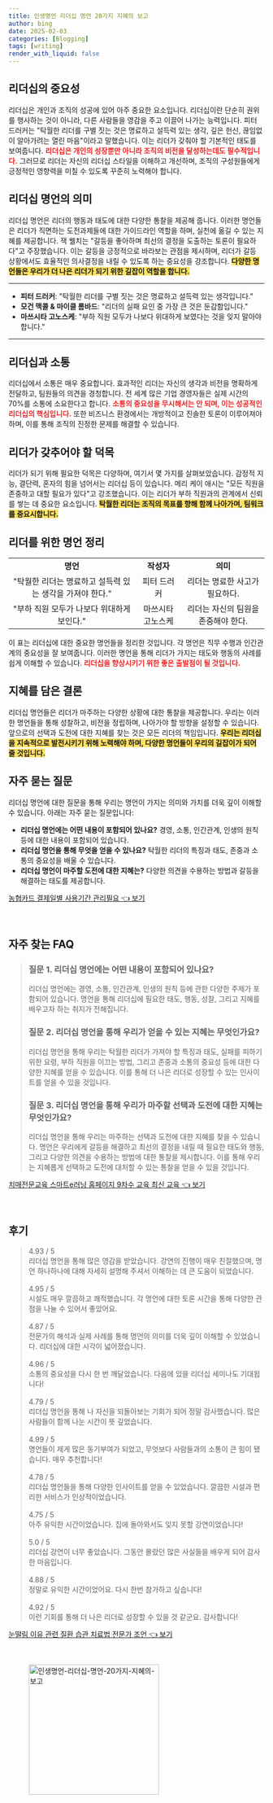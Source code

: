 ```yaml
---
title: 인생명언 리더십 명언 20가지 지혜의 보고
author: bing
date: 2025-02-03
categories: [Blogging]
tags: [writing]
render_with_liquid: false
---
```



<h2 id='리더십의 중요성'>리더십의 중요성</h2>

<p>리더십은 개인과 조직의 성공에 있어 아주 중요한 요소입니다. 리더십이란 단순히 권위를 행사하는 것이 아니라, 다른 사람들을 영감을 주고 이끌어 나가는 능력입니다. 피터 드러커는 "탁월한 리더를 구별 짓는 것은 명료하고 설득력 있는 생각, 깊은 헌신, 끊임없이 알아가려는 열린 마음"이라고 말했습니다. 이는 리더가 갖춰야 할 기본적인 태도를 보여줍니다. <b><span style="color: #ee2323;">리더십은 개인의 성장뿐만 아니라 조직의 비전을 달성하는데도 필수적입니다.</span></b> 그러므로 리더는 자신의 리더십 스타일을 이해하고 개선하며, 조직의 구성원들에게 긍정적인 영향력을 미칠 수 있도록 꾸준히 노력해야 합니다.</p>

<h2 id='리더십 명언의 의미'>리더십 명언의 의미</h2>

<p>리더십 명언은 리더의 행동과 태도에 대한 다양한 통찰을 제공해 줍니다. 이러한 명언들은 리더가 직면하는 도전과제들에 대한 가이드라인 역할을 하며, 실천에 옮길 수 있는 지혜를 제공합니다. 잭 웰치는 "갈등을 좋아하며 최선의 결정을 도출하는 토론이 필요하다"고 주장했습니다. 이는 갈등을 긍정적으로 바라보는 관점을 제시하며, 리더가 갈등 상황에서도 효율적인 의사결정을 내릴 수 있도록 하는 중요성을 강조합니다. <b><span style="background-color: #ffe066;">다양한 명언들은 우리가 더 나은 리더가 되기 위한 길잡이 역할을 합니다.</span></b></p>

<hr />

<ul>
    <li><b>피터 드러커</b>: "탁월한 리더를 구별 짓는 것은 명료하고 설득력 있는 생각입니다."</li>
    <li><b>모건 맥콜 & 마이클 롬바드</b>: "리더의 실패 요인 중 가장 큰 것은 둔감함입니다."</li>
    <li><b>마쓰시타 고노스케</b>: "부하 직원 모두가 나보다 위대하게 보였다는 것을 잊지 말아야 합니다."</li>
</ul>

<hr />

<h2 id='리더십과 소통'>리더십과 소통</h2>

<p>리더십에서 소통은 매우 중요합니다. 효과적인 리더는 자신의 생각과 비전을 명확하게 전달하고, 팀원들의 의견을 경청합니다. 전 세계 많은 기업 경영자들은 실제 시간의 70%를 소통에 소요한다고 합니다. <b><span style="color: #ee2323;">소통의 중요성을 무시해서는 안 되며, 이는 성공적인 리더십의 핵심입니다.</span></b> 또한 비즈니스 환경에서는 개방적이고 진솔한 토론이 이루어져야 하며, 이를 통해 조직의 진정한 문제를 해결할 수 있습니다.</p>

<h2 id='리더가 갖추어야 할 덕목'>리더가 갖추어야 할 덕목</h2>

<p>리더가 되기 위해 필요한 덕목은 다양하며, 여기서 몇 가지를 살펴보았습니다. 감정적 지능, 결단력, 혼자의 힘을 넘어서는 리더십 등이 있습니다. 메리 케이 애시는 "모든 직원을 존중하고 대할 필요가 있다"고 강조했습니다. 이는 리더가 부하 직원과의 관계에서 신뢰를 쌓는 데 중요한 요소입니다. <b><span style="background-color: #ffe066;">탁월한 리더는 조직의 목표를 향해 함께 나아가며, 팀워크를 중요시합니다.</span></b></p>

<h2 id='리더를 위한 명언 정리'>리더를 위한 명언 정리</h2>

<table>
    <tr>
        <td style="text-align: center; height: 17px;"><b>명언</b></td>
        <td style="text-align: center; height: 17px;"><b>작성자</b></td>
        <td style="text-align: center; height: 17px;"><b>의미</b></td>
    </tr>
    <tr>
        <td style="text-align: center; height: 17px;">"탁월한 리더는 명료하고 설득력 있는 생각을 가져야 한다."</td>
        <td style="text-align: center; height: 17px;">피터 드러커</td>
        <td style="text-align: center; height: 17px;">리더는 명료한 사고가 필요하다.</td>
    </tr>
    <tr>
        <td style="text-align: center; height: 17px;">"부하 직원 모두가 나보다 위대하게 보인다."</td>
        <td style="text-align: center; height: 17px;">마쓰시타 고노스케</td>
        <td style="text-align: center; height: 17px;">리더는 자신의 팀원을 존중해야 한다.</td>
    </tr>
</table>

<p>이 표는 리더십에 대한 중요한 명언들을 정리한 것입니다. 각 명언은 직무 수행과 인간관계의 중요성을 잘 보여줍니다. 이러한 명언을 통해 리더가 가지는 태도와 행동의 사례를 쉽게 이해할 수 있습니다. <b><span style="color: #ee2323;">리더십을 향상시키기 위한 좋은 출발점이 될 것입니다.</span></b></p>

<h2 id='지혜를 담은 결론'>지혜를 담은 결론</h2>

<p>리더십 명언들은 리더가 마주하는 다양한 상황에 대한 통찰을 제공합니다. 우리는 이러한 명언들을 통해 성찰하고, 비전을 정립하며, 나아가야 할 방향을 설정할 수 있습니다. 앞으로의 선택과 도전에 대한 지혜를 찾는 것은 모든 리더의 책임입니다. <b><span style="background-color: #ffe066;">우리는 리더십을 지속적으로 발전시키기 위해 노력해야 하며, 다양한 명언들이 우리의 길잡이가 되어 줄 것입니다.</span></b></p>

<h2 id='자주 묻는 질문'>자주 묻는 질문</h2>

<p>리더십 명언에 대한 질문을 통해 우리는 명언이 가지는 의미와 가치를 더욱 깊이 이해할 수 있습니다. 아래는 자주 묻는 질문입니다:</p>

<ul>
    <li><b>리더십 명언에는 어떤 내용이 포함되어 있나요?</b> 경영, 소통, 인간관계, 인생의 원칙 등에 대한 내용이 포함되어 있습니다.</li>
    <li><b>리더십 명언을 통해 무엇을 얻을 수 있나요?</b> 탁월한 리더의 특징과 태도, 존중과 소통의 중요성을 배울 수 있습니다.</li>
    <li><b>리더십 명언이 마주할 도전에 대한 지혜는?</b> 다양한 의견을 수용하는 방법과 갈등을 해결하는 태도를 제공합니다.</li>
</ul>


<p><a class="click-button" title="농협카드 결제일별 사용기간 관리필요" href="https://afficreate.github.io/posts/%EB%86%8D%ED%98%91%EC%B9%B4%EB%93%9C-%EA%B2%B0%EC%A0%9C%EC%9D%BC%EB%B3%84-%EC%82%AC%EC%9A%A9%EA%B8%B0%EA%B0%84-%EA%B4%80%EB%A6%AC%ED%95%84%EC%9A%94/" rel="dofollow">농협카드 결제일별 사용기간 관리필요 👈 보기</a></p><br>
<h2 id='자주_찾는_FAQ'>자주 찾는 FAQ</h2>
<div itemscope="" itemtype="https://schema.org/FAQPage"> 
<blockquote> 
<div itemscope="" itemprop="mainEntity" itemtype="https://schema.org/Question"> 
<h3 itemprop="name">질문 1. 리더십 명언에는 어떤 내용이 포함되어 있나요?</h3> 
<div itemscope="" itemprop="acceptedAnswer" itemtype="https://schema.org/Answer"> 
<span itemprop="text"> 
<p>리더십 명언에는 경영, 소통, 인간관계, 인생의 원칙 등에 관한 다양한 주제가 포함되어 있습니다. 명언을 통해 리더십에 필요한 태도, 행동, 성찰, 그리고 지혜를 배우고자 하는 취지가 전해집니다.</p> 
</span> 
</div> 
</div> 

<div itemscope="" itemprop="mainEntity" itemtype="https://schema.org/Question"> 
<h3 itemprop="name">질문 2. 리더십 명언을 통해 우리가 얻을 수 있는 지혜는 무엇인가요?</h3> 
<div itemscope="" itemprop="acceptedAnswer" itemtype="https://schema.org/Answer"> 
<span itemprop="text"> 
<p>리더십 명언을 통해 우리는 탁월한 리더가 가져야 할 특징과 태도, 실패를 피하기 위한 요령, 부하 직원을 이끄는 방법, 그리고 존중과 소통의 중요성 등에 대한 다양한 지혜를 얻을 수 있습니다. 이를 통해 더 나은 리더로 성장할 수 있는 인사이트를 얻을 수 있을 것입니다.</p> 
</span> 
</div> 
</div> 

<div itemscope="" itemprop="mainEntity" itemtype="https://schema.org/Question"> 
<h3 itemprop="name">질문 3. 리더십 명언을 통해 우리가 마주할 선택과 도전에 대한 지혜는 무엇인가요?</h3> 
<div itemscope="" itemprop="acceptedAnswer" itemtype="https://schema.org/Answer"> 
<span itemprop="text"> 
<p>리더십 명언을 통해 우리는 마주하는 선택과 도전에 대한 지혜를 찾을 수 있습니다. 명언은 우리에게 갈등을 해결하고 최선의 결정을 내릴 때 필요한 태도와 행동, 그리고 다양한 의견을 수용하는 방법에 대한 통찰을 제시합니다. 이를 통해 우리는 지혜롭게 선택하고 도전에 대처할 수 있는 통찰을 얻을 수 있을 것입니다.</p> 
</span> 
</div> 
</div> 
</blockquote> 
</div>
<p><a class="click-button" title="치매전문교육 스마트e러닝 홈페이지 9차수 교육 최신 교육" href="https://afficreate.github.io/posts/%EC%B9%98%EB%A7%A4%EC%A0%84%EB%AC%B8%EA%B5%90%EC%9C%A1-%EC%8A%A4%EB%A7%88%ED%8A%B8e%EB%9F%AC%EB%8B%9D-%ED%99%88%ED%8E%98%EC%9D%B4%EC%A7%80-9%EC%B0%A8%EC%88%98-%EA%B5%90%EC%9C%A1-%EC%B5%9C%EC%8B%A0-%EA%B5%90%EC%9C%A1/" rel="dofollow">치매전문교육 스마트e러닝 홈페이지 9차수 교육 최신 교육 👈 보기</a></p><br>
<h2 id='후기'>후기</h2>
<div itemscope itemtype="https://schema.org/Product">
  <blockquote>
  <div itemprop="review" itemscope itemtype="https://schema.org/Review">
      <div itemprop="reviewRating" itemscope itemtype="https://schema.org/Rating"> <span itemprop="ratingValue">4.93</span> / <span itemprop="bestRating">5</span> </div>
      <span itemprop="reviewBody">리더십 명언을 통해 많은 영감을 받았습니다. 강연의 진행이 매우 친절했으며, 명언 하나하나에 대해 자세히 설명해 주셔서 이해하는 데 큰 도움이 되었습니다.</span>
  </div>
  <br>
  <div itemprop="review" itemscope itemtype="https://schema.org/Review">
      <div itemprop="reviewRating" itemscope itemtype="https://schema.org/Rating"> <span itemprop="ratingValue">4.95</span> / <span itemprop="bestRating">5</span> </div>
      <span itemprop="reviewBody">시설도 매우 깔끔하고 쾌적했습니다. 각 명언에 대한 토론 시간을 통해 다양한 관점을 나눌 수 있어서 좋았어요.</span>
  </div>
  <br>
  <div itemprop="review" itemscope itemtype="https://schema.org/Review">
      <div itemprop="reviewRating" itemscope itemtype="https://schema.org/Rating"> <span itemprop="ratingValue">4.87</span> / <span itemprop="bestRating">5</span> </div>
      <span itemprop="reviewBody">전문가의 해석과 실제 사례를 통해 명언의 의미를 더욱 깊이 이해할 수 있었습니다. 리더십에 대한 시각이 넓어졌습니다.</span>
  </div>
  <br>
  <div itemprop="review" itemscope itemtype="https://schema.org/Review">
      <div itemprop="reviewRating" itemscope itemtype="https://schema.org/Rating"> <span itemprop="ratingValue">4.96</span> / <span itemprop="bestRating">5</span> </div>
      <span itemprop="reviewBody">소통의 중요성을 다시 한 번 깨달았습니다. 다음에 있을 리더십 세미나도 기대됩니다!</span>
  </div>
  <br>
  <div itemprop="review" itemscope itemtype="https://schema.org/Review">
      <div itemprop="reviewRating" itemscope itemtype="https://schema.org/Rating"> <span itemprop="ratingValue">4.79</span> / <span itemprop="bestRating">5</span> </div>
      <span itemprop="reviewBody">리더십 명언을 통해 나 자신을 되돌아보는 기회가 되어 정말 감사했습니다. 많은 사람들이 함께 나눈 시간이 뜻 깊었습니다.</span>
  </div>
  <br>
  <div itemprop="review" itemscope itemtype="https://schema.org/Review">
      <div itemprop="reviewRating" itemscope itemtype="https://schema.org/Rating"> <span itemprop="ratingValue">4.99</span> / <span itemprop="bestRating">5</span> </div>
      <span itemprop="reviewBody">명언들이 제게 많은 동기부여가 되었고, 무엇보다 사람들과의 소통이 큰 힘이 됐습니다. 매우 추천합니다!</span>
  </div>
  <br>
  <div itemprop="review" itemscope itemtype="https://schema.org/Review">
      <div itemprop="reviewRating" itemscope itemtype="https://schema.org/Rating"> <span itemprop="ratingValue">4.78</span> / <span itemprop="bestRating">5</span> </div>
      <span itemprop="reviewBody">리더십 명언들을 통해 다양한 인사이트를 얻을 수 있었습니다. 깔끔한 시설과 편리한 서비스가 인상적이었습니다.</span>
  </div>
  <br>
  <div itemprop="review" itemscope itemtype="https://schema.org/Review">
      <div itemprop="reviewRating" itemscope itemtype="https://schema.org/Rating"> <span itemprop="ratingValue">4.75</span> / <span itemprop="bestRating">5</span> </div>
      <span itemprop="reviewBody">아주 유익한 시간이었습니다. 집에 돌아와서도 잊지 못할 강연이었습니다!</span>
  </div>
  <br>
  <div itemprop="review" itemscope itemtype="https://schema.org/Review">
      <div itemprop="reviewRating" itemscope itemtype="https://schema.org/Rating"> <span itemprop="ratingValue">5.0</span> / <span itemprop="bestRating">5</span> </div>
      <span itemprop="reviewBody">리더십 강연이 너무 좋았습니다. 그동안 몰랐던 많은 사실들을 배우게 되어 감사한 마음입니다.</span>
  </div>
  <br>
  <div itemprop="review" itemscope itemtype="https://schema.org/Review">
      <div itemprop="reviewRating" itemscope itemtype="https://schema.org/Rating"> <span itemprop="ratingValue">4.88</span> / <span itemprop="bestRating">5</span> </div>
      <span itemprop="reviewBody">정말로 유익한 시간이었어요. 다시 한번 참가하고 싶습니다!</span>
  </div>
  <br>
  <div itemprop="review" itemscope itemtype="https://schema.org/Review">
      <div itemprop="reviewRating" itemscope itemtype="https://schema.org/Rating"> <span itemprop="ratingValue">4.92</span> / <span itemprop="bestRating">5</span> </div>
      <span itemprop="reviewBody">이런 기회를 통해 더 나은 리더로 성장할 수 있을 것 같군요. 감사합니다!</span>
  </div>
  </blockquote>
</div>
<p><a class="click-button" title="눈떨림 이유 관련 질환 습관 치료법 전문가 조언" href="https://afficreate.github.io/posts/%EB%88%88%EB%96%A8%EB%A6%BC-%EC%9D%B4%EC%9C%A0-%EA%B4%80%EB%A0%A8-%EC%A7%88%ED%99%98-%EC%8A%B5%EA%B4%80-%EC%B9%98%EB%A3%8C%EB%B2%95-%EC%A0%84%EB%AC%B8%EA%B0%80-%EC%A1%B0%EC%96%B8/" rel="dofollow">눈떨림 이유 관련 질환 습관 치료법 전문가 조언 👈 보기</a></p><br>
<figure class="image"><img src="https://afficreate.github.io/assets/img/thumbnail/인생명언-리더십-명언-20가지-지혜의-보고.webp" alt="인생명언-리더십-명언-20가지-지혜의-보고" width="256" height="256"></figure>